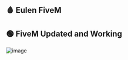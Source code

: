  ## 🩸 Eulen FiveM

 ## 🟢 FiveM Updated and  Working  

![image](https://github.com/r0ll1ngt0/Eulen/assets/160310253/1ae7853b-c444-4a3d-be2c-78b1a0d302ca)
